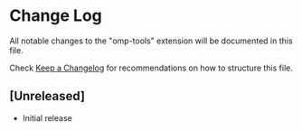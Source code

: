 # Change Log

All notable changes to the "omp-tools" extension will be documented in this file.

Check [Keep a Changelog](http://keepachangelog.com/) for recommendations on how to structure this file.

## [Unreleased]

- Initial release